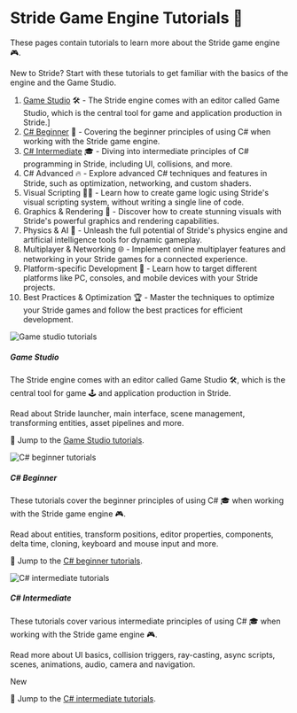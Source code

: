 # Stride Game Engine Tutorials 🚀
These pages contain tutorials to learn more about the Stride game engine 🎮.

New to Stride? Start with these tutorials to get familiar with the basics of the engine and the Game Studio.

1. [Game Studio](gamestudio/index.md) 🛠️ - The Stride engine comes with an editor called Game Studio, which is the central tool for game and application production in Stride.]
1. [C# Beginner](csharpbeginner/index.md) 🌱 - Covering the beginner principles of using C# when working with the Stride game engine.
1. [C# Intermediate](csharpintermediate/index.md) 🎓 - Diving into intermediate principles of C# programming in Stride, including UI, collisions, and more.
1. C# Advanced 🔥 - Explore advanced C# techniques and features in Stride, such as optimization, networking, and custom shaders.
1. Visual Scripting 🧙‍♂️ - Learn how to create game logic using Stride's visual scripting system, without writing a single line of code.
1. Graphics & Rendering 🌈 - Discover how to create stunning visuals with Stride's powerful graphics and rendering capabilities.
1. Physics & AI 🤖 - Unleash the full potential of Stride's physics engine and artificial intelligence tools for dynamic gameplay.
1. Multiplayer & Networking 🌐 - Implement online multiplayer features and networking in your Stride games for a connected experience.
1. Platform-specific Development 🎯 - Learn how to target different platforms like PC, consoles, and mobile devices with your Stride projects.
1. Best Practices & Optimization 🏆 - Master the techniques to optimize your Stride games and follow the best practices for efficient development.

<div class="row g-4 my-4">
    <div class="col-md-6">
        <div class="card h-100">
            <img src="media/gamestudio.jpg" class="card-img-top" alt="Game studio tutorials">
            <div class="card-body">
                <h5 class="card-title">Game Studio</h5>
                <p class="card-text">The Stride engine comes with an editor called Game Studio 🛠️, which is the central tool for game 🕹️ and application production in Stride.</p>
                <p>Read about Stride launcher, main interface, scene management, transforming entities, asset pipelines and more.</p>
            </div>
            <p class="px-3 mb-4">🚀 Jump to the <a class="stretched-link" href="gamestudio/index.md">Game Studio tutorials</a>.</p>
        </div>
    </div>
    <div class="col-md-6">
        <div class="card h-100">
            <img src="media/csharp-beginner.png" class="card-img-top" alt="C# beginner tutorials">
            <div class="card-body">
                <h5 class="card-title">C# Beginner</h5>
                <p class="card-text">These tutorials cover the beginner principles of using C# 🎓 when working with the Stride game engine 🎮.</p>
                <p>Read about entities, transform positions, editor properties, components, delta time, cloning, keyboard and mouse input and more.</p>
            </div>
            <p class="px-3 mb-4">🚀 Jump to the <a class="stretched-link" href="csharpbeginner/index.md">C# beginner tutorials</a>.</p>
        </div>
    </div>
</div>
<div class="row">
    <div class="col-md-6">
        <div class="card h-100">
            <img src="media/csharp-intermediate.png" class="card-img-top" alt="C# intermediate tutorials">
            <div class="card-body">
                <h5 class="card-title">C# Intermediate</h5>
                <p class="card-text">These tutorials cover various intermediate principles of using C# 🎓 when working with the Stride game engine 🎮.</p>
                <p>Read more about UI basics, collision triggers, ray-casting, async scripts, scenes, animations, audio, camera and navigation.</p>
                <p><span class="badge text-bg-success">New</span></p>
            </div>
            <p class="px-3 mb-4">🚀 Jump to the <a class="stretched-link" href="csharpintermediate/index.md">C# intermediate tutorials</a>.</p>
        </div>
    </div>
</div>